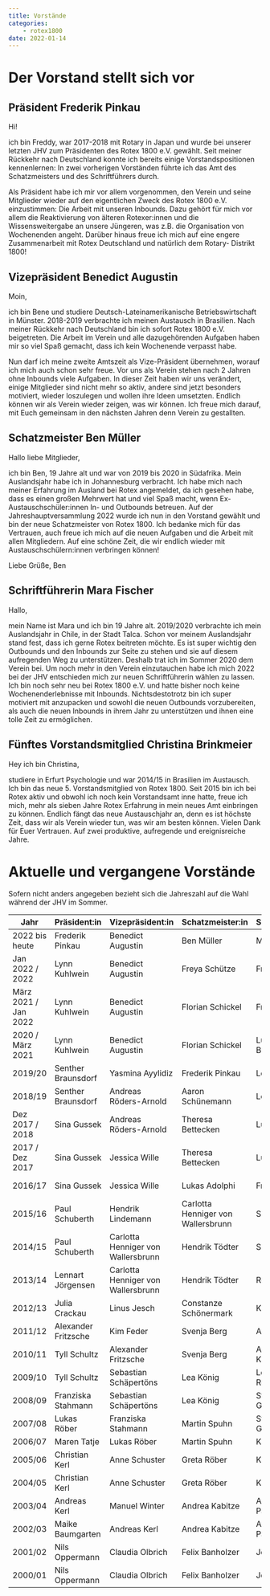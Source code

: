 ```yaml
---
title: Vorstände
categories:
    - rotex1800
date: 2022-01-14
---
```


# Der Vorstand stellt sich vor

## Präsident Frederik Pinkau
Hi!

ich bin Freddy, war 2017-2018 mit Rotary in Japan und wurde bei unserer letzten JHV zum Präsidenten des Rotex 1800 e.V. gewählt. Seit meiner Rückkehr nach Deutschland konnte ich bereits einige Vorstandspositionen kennenlernen: In zwei vorherigen Vorständen führte ich das Amt des Schatzmeisters und des Schriftführers durch.

Als Präsident habe ich mir vor allem vorgenommen, den Verein und seine Mitglieder wieder auf den eigentlichen Zweck des Rotex 1800 e.V. einzustimmen: Die Arbeit mit unseren Inbounds. Dazu gehört für mich vor allem die Reaktivierung von älteren Rotexer:innen und die Wissensweitergabe an unsere Jüngeren, was z.B. die Organisation von Wochenenden angeht. Darüber hinaus freue ich mich auf eine engere Zusammenarbeit mit Rotex Deutschland und natürlich dem Rotary- Distrikt 1800!

## Vizepräsident Benedict Augustin
Moin,

ich bin Bene und studiere Deutsch-Lateinamerikanische Betriebswirtschaft in Münster. 2018-2019 verbrachte ich meinen Austausch in Brasilien. Nach meiner Rückkehr nach Deutschland bin ich sofort Rotex 1800 e.V. beigetreten. Die Arbeit im Verein und alle dazugehörenden Aufgaben haben mir so viel Spaß gemacht, dass ich kein Wochenende verpasst habe.

Nun darf ich meine zweite Amtszeit als Vize-Präsident übernehmen, worauf ich mich auch schon sehr freue. Vor uns als Verein stehen nach 2 Jahren ohne Inbounds viele Aufgaben. In dieser Zeit haben wir uns verändert, einige Mitglieder sind nicht mehr so aktiv, andere sind jetzt besonders motiviert, wieder loszulegen und wollen ihre Ideen umsetzten. Endlich können wir als Verein wieder zeigen, was wir können. Ich freue mich darauf, mit Euch gemeinsam in den nächsten Jahren denn Verein zu gestallten.

## Schatzmeister Ben Müller
Hallo liebe Mitglieder,

ich bin Ben, 19 Jahre alt und war von 2019 bis 2020 in Südafrika. Mein Auslandsjahr habe ich in Johannesburg verbracht. Ich habe mich nach meiner Erfahrung im Ausland bei Rotex angemeldet, da ich gesehen habe, dass es einen großen Mehrwert hat und viel Spaß macht, wenn Ex-Austauschschüler:innen In- und Outbounds betreuen. Auf der Jahreshauptversammlung 2022 wurde ich nun in den Vorstand gewählt und bin der neue Schatzmeister von Rotex 1800. Ich bedanke mich für das Vertrauen, auch freue ich mich auf die neuen Aufgaben und die Arbeit mit allen Mitgliedern. Auf eine schöne Zeit, die wir endlich wieder mit Austauschschülern:innen verbringen können!

Liebe Grüße,
Ben

## Schriftführerin Mara Fischer
Hallo,

mein Name ist Mara und ich bin 19 Jahre alt. 2019/2020 verbrachte ich mein Auslandsjahr in Chile, in der Stadt Talca. Schon vor meinem Auslandsjahr stand fest, dass ich gerne Rotex beitreten möchte. Es ist super wichtig den Outbounds und den Inbounds zur Seite zu stehen und sie auf diesem aufregenden Weg zu unterstützen. Deshalb trat ich im Sommer 2020 dem Verein bei. Um noch mehr in den Verein einzutauchen habe ich mich 2022 bei der JHV entschieden mich zur neuen Schriftführerin wählen zu lassen. Ich bin noch sehr neu bei Rotex 1800 e.V. und hatte bisher noch keine Wochenenderlebnisse mit Inbounds. Nichtsdestotrotz bin ich super motiviert mit anzupacken und sowohl die neuen Outbounds vorzubereiten, als auch die neuen Inbounds in ihrem Jahr zu unterstützen und ihnen eine tolle Zeit zu ermöglichen.


## Fünftes Vorstandsmitglied Christina Brinkmeier

Hey ich bin Christina,

studiere in Erfurt Psychologie und war 2014/15 in Brasilien im Austausch. Ich bin das neue 5. Vorstandsmitglied von Rotex 1800.
Seit 2015 bin ich bei Rotex aktiv und obwohl ich noch kein Vorstandsamt inne hatte, freue ich mich, mehr als sieben Jahre Rotex Erfahrung in mein neues Amt einbringen zu können. Endlich fängt das neue Austauschjahr an, denn es ist höchste Zeit, dass wir als Verein wieder tun, was wir am besten können. Vielen Dank für Euer Vertrauen. Auf zwei produktive, aufregende und ereignisreiche Jahre.


# Aktuelle und vergangene Vorstände

Sofern nicht anders angegeben bezieht sich die Jahreszahl auf die Wahl während der JHV im Sommer.

| Jahr                 | Präsident:in        | Vizepräsident:in                   | Schatzmeister:in                   | Schriftführer:in | Beisitzer:in         |
| -------------------- | ------------------- | ---------------------------------- | ---------------------------------- | ---------------- | -------------------- |
| 2022 bis heute       | Frederik Pinkau     | Benedict Augustin                  | Ben Müller                         | Mara Fischer     | Christina Brinkmeier |
| Jan 2022 / 2022      | Lynn Kuhlwein       | Benedict Augustin                  | Freya Schütze                      | Frederik Pinkau  | Paul Schuberth       |
| März 2021 / Jan 2022 | Lynn Kuhlwein       | Benedict Augustin                  | Florian Schickel                   | Frederik Pinkau  | Paul Schuberth       |
| 2020 / März 2021     | Lynn Kuhlwein       | Benedict Augustin                  | Florian Schickel                   | Lucia Bohnsack   | Paul Schuberth       |
| 2019/20              | Senther Braunsdorf  | Yasmina Ayylidiz                   | Frederik Pinkau                    | Leon Bohnsack    | Tyll Schultz         |
| 2018/19              | Senther Braunsdorf  | Andreas Röders-Arnold              | Aaron Schünemann                   | Leon Bohnsack    | Lennart Jörgensen    |
| Dez 2017 / 2018      | Sina Gussek         | Andreas Röders-Arnold              | Theresa Bettecken                  | Luisa Küster     | Lennart Jörgensen    |
| 2017 / Dez 2017      | Sina Gussek         | Jessica Wille                      | Theresa Bettecken                  | Luisa Küster     | Lennart Jörgensen    |
| 2016/17              | Sina Gussek         | Jessica Wille                      | Lukas Adolphi                      | Frauke de Buhr   | Birte Branning       |
| 2015/16              | Paul Schuberth      | Hendrik Lindemann                  | Carlotta Henniger von Wallersbrunn | Sophie Richter   | Birte Branning       |
| 2014/15              | Paul Schuberth      | Carlotta Henniger von Wallersbrunn | Hendrik Tödter                     | Sophie Richter   | Alexander Fritzsche  |
| 2013/14              | Lennart Jörgensen   | Carlotta Henniger von Wallersbrunn | Hendrik Tödter                     | Ronja Ganster    | Alexander Fritzsche  |
| 2012/13              | Julia Crackau       | Linus Jesch                        | Constanze Schönermark              | Kim Feder        |                      |
| 2011/12              | Alexander Fritzsche | Kim Feder                          | Svenja Berg                        | Annika Dittmar   |                      |
| 2010/11              | Tyll Schultz        | Alexander Fritzsche                | Svenja Berg                        | Alexandros Krull |                      |
| 2009/10              | Tyll Schultz        | Sebastian Schäpertöns              | Lea König                          | Lea Rosenbusch   |                      |
| 2008/09              | Franziska Stahmann  | Sebastian Schäpertöns              | Lea König                          | Stefan Groschopp |                      |
| 2007/08              | Lukas Röber         | Franziska Stahmann                 | Martin Spuhn                       | Stefan Groschopp |                      |
| 2006/07              | Maren Tatje         | Lukas Röber                        | Martin Spuhn                       | Karen Freimann   |                      |
| 2005/06              | Christian Kerl      | Anne Schuster                      | Greta Röber                        | Karen Freimann   |                      |
| 2004/05              | Christian Kerl      | Anne Schuster                      | Greta Röber                        | Kathrin Heyner   |                      |
| 2003/04              | Andreas Kerl        | Manuel Winter                      | Andrea Kabitze                     | Alina Paczkowski |                      |
| 2002/03              | Maike Baumgarten    | Andreas Kerl                       | Andrea Kabitze                     | Alina Paczkowski |                      |
| 2001/02              | Nils Oppermann      | Claudia Olbrich                    | Felix Banholzer                    | Jens Lipka       |                      |
| 2000/01              | Nils Oppermann      | Claudia Olbrich                    | Felix Banholzer                    | Jens Lipka       |                      |
